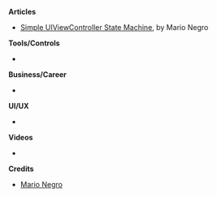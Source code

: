 
**Articles**

* [Simple UIViewController State Machine](https://medium.com/@mario.negro.martin/simple-uiviewcontroller-state-machine-a6cd0b8ff43f), by Mario Negro

**Tools/Controls**

* 

**Business/Career**

* 

**UI/UX**

* 

**Videos**

* 

**Credits**

* [Mario Negro](https://github.com/emenegro)
